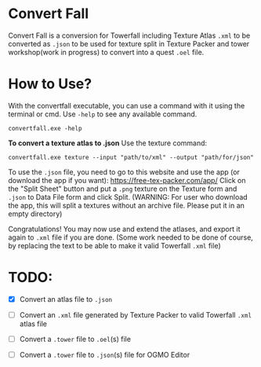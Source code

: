 # Convert Fall
Convert Fall is a conversion for Towerfall including Texture Atlas `.xml` to be converted as `.json` to be used for texture split in Texture Packer
and tower workshop(work in progress) to convert into a quest `.oel` file.

# How to Use?
With the convertfall executable, you can use a command with it using the terminal or cmd. Use `-help` to see any available command.
```
convertfall.exe -help
```

**To convert a texture atlas to .json**
Use the texture command:
```
convertfall.exe texture --input "path/to/xml" --output "path/for/json" 
```
To use the `.json` file, you need to go to this website and use the app (or download the app if you want):
https://free-tex-packer.com/app/
Click on the "Split Sheet" button and put a `.png` texture on the Texture form and `.json` to Data File form and click Split. (WARNING: For user who download the app, this will split a textures without an archive file. Please put it in an empty directory)

Congratulations! You may now use and extend the atlases, and export it again to `.xml` file if you are done. (Some work needed to be done of course, by replacing the text to be able to make it valid Towerfall `.xml` file)


# TODO:
- [x] Convert an atlas file to `.json`

- [ ] Convert an `.xml` file generated by Texture Packer to valid Towerfall `.xml` atlas file

- [ ] Convert a `.tower` file to `.oel`(s) file

- [ ] Convert a `.tower` file to `.json`(s) file for OGMO Editor
